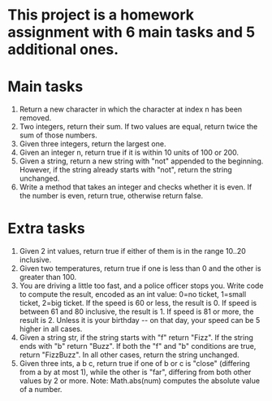 # This project is a homework assignment with 6 main tasks and 5 additional ones.
# Main tasks
1. Return a new character in which the character at index n has been removed.
2. Two integers, return their sum. If two values are equal, return twice the sum of those numbers.
3. Given three integers, return the largest one.
4. Given an integer n, return true if it is within 10 units of 100 or 200.
5. Given a string, return a new string with "not" appended to the beginning. However, if the string already starts with "not", return the string unchanged.
6. Write a method that takes an integer and checks whether it is even. If the number is even, return true, otherwise return false.

# Extra tasks
1. Given 2 int values, return true if either of them is in the range 10..20 inclusive.
2. Given two temperatures, return true if one is less than 0 and the other is greater than 100.
3. You are driving a little too fast, and a police officer stops you. Write code to compute the result, encoded as an int value: 0=no ticket, 1=small ticket, 2=big ticket. If the speed is 60 or less, the result is 0. If speed is between 61 and 80 inclusive, the result is 1. If speed is 81 or more, the result is 2. Unless it is your birthday -- on that day, your speed can be 5 higher in all cases.
4. Given a string str, if the string starts with "f" return "Fizz". If the string ends with "b" return "Buzz". If both the "f" and "b" conditions are true, return "FizzBuzz". In all other cases, return the string unchanged.
5. Given three ints, a b c, return true if one of b or c is "close" (differing from a by at most 1), while the other is "far", differing from both other values by 2 or more. Note: Math.abs(num) computes the absolute value of a number.
